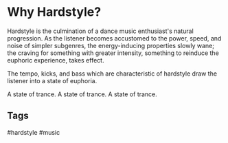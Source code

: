 # Why Hardstyle?

Hardstyle is the culmination of a dance music enthusiast's natural progression.
As the listener becomes accustomed to the power, speed, and noise of simpler
subgenres, the energy-inducing properties slowly wane; the craving for something
with greater intensity, something to reinduce the euphoric experience, takes
effect.

The tempo, kicks, and bass which are characteristic of hardstyle draw the
listener into a state of euphoria.

A state of trance.
A state of trance.
A state of trance.

## Tags
#hardstyle #music
